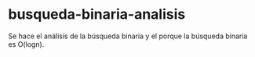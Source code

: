 # busqueda-binaria-analisis
Se hace el análisis de la búsqueda binaria y el porque la búsqueda binaria es O(logn).
